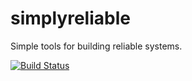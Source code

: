 simplyreliable
==============

Simple tools for building reliable systems.

[![Build Status](https://skuenzli.ci.cloudbees.com/job/simplyreliable/badge/icon)](https://skuenzli.ci.cloudbees.com/job/simplyreliable/)
